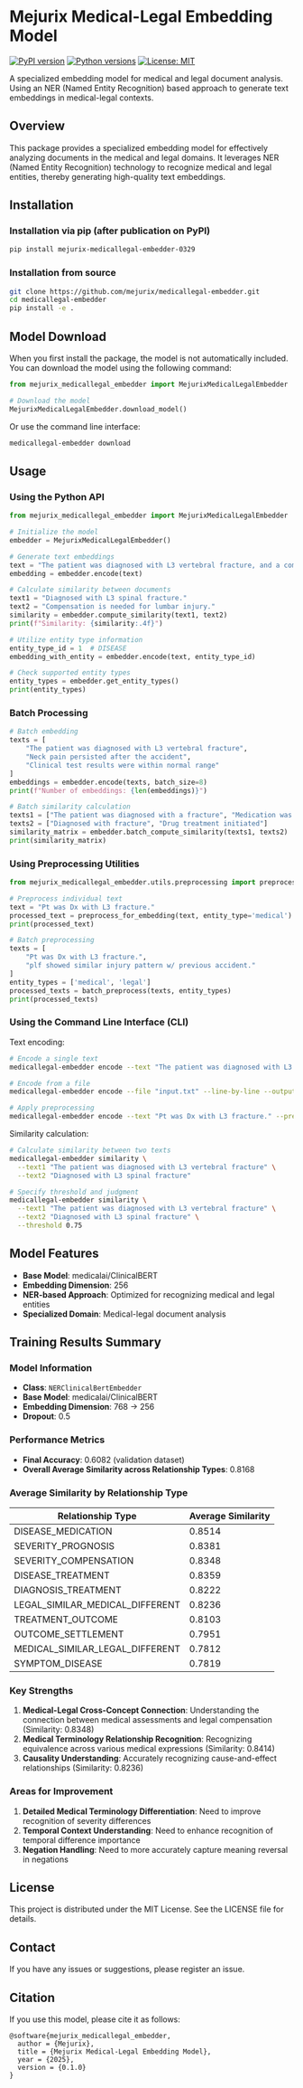 # Mejurix Medical-Legal Embedding Model

[![PyPI version](https://img.shields.io/badge/pypi-v0.1.0-blue)](https://pypi.org/project/mejurix-medicallegal-embedder-0329/)
[![Python versions](https://img.shields.io/badge/python-3.8%20%7C%203.9%20%7C%203.10%20%7C%203.11-blue)](https://pypi.org/project/mejurix-medicallegal-embedder-0329/)
[![License: MIT](https://img.shields.io/badge/License-MIT-yellow.svg)](https://opensource.org/licenses/MIT)

A specialized embedding model for medical and legal document analysis. Using an NER (Named Entity Recognition) based approach to generate text embeddings in medical-legal contexts.

## Overview

This package provides a specialized embedding model for effectively analyzing documents in the medical and legal domains. It leverages NER (Named Entity Recognition) technology to recognize medical and legal entities, thereby generating high-quality text embeddings.

## Installation

### Installation via pip (after publication on PyPI)

```bash
pip install mejurix-medicallegal-embedder-0329
```

### Installation from source

```bash
git clone https://github.com/mejurix/medicallegal-embedder.git
cd medicallegal-embedder
pip install -e .
```

## Model Download

When you first install the package, the model is not automatically included. You can download the model using the following command:

```python
from mejurix_medicallegal_embedder import MejurixMedicalLegalEmbedder

# Download the model
MejurixMedicalLegalEmbedder.download_model()
```

Or use the command line interface:

```bash
medicallegal-embedder download
```

## Usage

### Using the Python API

```python
from mejurix_medicallegal_embedder import MejurixMedicalLegalEmbedder

# Initialize the model
embedder = MejurixMedicalLegalEmbedder()

# Generate text embeddings
text = "The patient was diagnosed with L3 vertebral fracture, and a compensation claim is in progress."
embedding = embedder.encode(text)

# Calculate similarity between documents
text1 = "Diagnosed with L3 spinal fracture."
text2 = "Compensation is needed for lumbar injury."
similarity = embedder.compute_similarity(text1, text2)
print(f"Similarity: {similarity:.4f}")

# Utilize entity type information
entity_type_id = 1  # DISEASE
embedding_with_entity = embedder.encode(text, entity_type_id)

# Check supported entity types
entity_types = embedder.get_entity_types()
print(entity_types)
```

### Batch Processing

```python
# Batch embedding
texts = [
    "The patient was diagnosed with L3 vertebral fracture",
    "Neck pain persisted after the accident",
    "Clinical test results were within normal range"
]
embeddings = embedder.encode(texts, batch_size=8)
print(f"Number of embeddings: {len(embeddings)}")

# Batch similarity calculation
texts1 = ["The patient was diagnosed with a fracture", "Medication was prescribed to the patient"]
texts2 = ["Diagnosed with fracture", "Drug treatment initiated"]
similarity_matrix = embedder.batch_compute_similarity(texts1, texts2)
print(similarity_matrix)
```

### Using Preprocessing Utilities

```python
from mejurix_medicallegal_embedder.utils.preprocessing import preprocess_for_embedding, batch_preprocess

# Preprocess individual text
text = "Pt was Dx with L3 fracture."
processed_text = preprocess_for_embedding(text, entity_type='medical')
print(processed_text)

# Batch preprocessing
texts = [
    "Pt was Dx with L3 fracture.",
    "plf showed similar injury pattern w/ previous accident."
]
entity_types = ['medical', 'legal']
processed_texts = batch_preprocess(texts, entity_types)
print(processed_texts)
```

### Using the Command Line Interface (CLI)

Text encoding:

```bash
# Encode a single text
medicallegal-embedder encode --text "The patient was diagnosed with L3 vertebral fracture" --output "embedding.npy"

# Encode from a file
medicallegal-embedder encode --file "input.txt" --line-by-line --output "embeddings.npy"

# Apply preprocessing
medicallegal-embedder encode --text "Pt was Dx with L3 fracture." --preprocess --entity-type "medical" --output "embedding.npy"
```

Similarity calculation:

```bash
# Calculate similarity between two texts
medicallegal-embedder similarity \
  --text1 "The patient was diagnosed with L3 vertebral fracture" \
  --text2 "Diagnosed with L3 spinal fracture"

# Specify threshold and judgment
medicallegal-embedder similarity \
  --text1 "The patient was diagnosed with L3 vertebral fracture" \
  --text2 "Diagnosed with L3 spinal fracture" \
  --threshold 0.75
```

## Model Features

- **Base Model**: medicalai/ClinicalBERT
- **Embedding Dimension**: 256
- **NER-based Approach**: Optimized for recognizing medical and legal entities
- **Specialized Domain**: Medical-legal document analysis

## Training Results Summary

### Model Information
- **Class**: `NERClinicalBertEmbedder`
- **Base Model**: medicalai/ClinicalBERT
- **Embedding Dimension**: 768 → 256
- **Dropout**: 0.5

### Performance Metrics
- **Final Accuracy**: 0.6082 (validation dataset)
- **Overall Average Similarity across Relationship Types**: 0.8168

### Average Similarity by Relationship Type
| Relationship Type | Average Similarity |
|----------|-----------|
| DISEASE_MEDICATION | 0.8514 |
| SEVERITY_PROGNOSIS | 0.8381 |
| SEVERITY_COMPENSATION | 0.8348 |
| DISEASE_TREATMENT | 0.8359 |
| DIAGNOSIS_TREATMENT | 0.8222 |
| LEGAL_SIMILAR_MEDICAL_DIFFERENT | 0.8236 |
| TREATMENT_OUTCOME | 0.8103 |
| OUTCOME_SETTLEMENT | 0.7951 |
| MEDICAL_SIMILAR_LEGAL_DIFFERENT | 0.7812 |
| SYMPTOM_DISEASE | 0.7819 |

### Key Strengths
1. **Medical-Legal Cross-Concept Connection**: Understanding the connection between medical assessments and legal compensation (Similarity: 0.8348)
2. **Medical Terminology Relationship Recognition**: Recognizing equivalence across various medical expressions (Similarity: 0.8414)
3. **Causality Understanding**: Accurately recognizing cause-and-effect relationships (Similarity: 0.8236)

### Areas for Improvement
1. **Detailed Medical Terminology Differentiation**: Need to improve recognition of severity differences
2. **Temporal Context Understanding**: Need to enhance recognition of temporal difference importance
3. **Negation Handling**: Need to more accurately capture meaning reversal in negations

## License

This project is distributed under the MIT License. See the LICENSE file for details.

## Contact

If you have any issues or suggestions, please register an issue.

## Citation

If you use this model, please cite it as follows:

```
@software{mejurix_medicallegal_embedder,
  author = {Mejurix},
  title = {Mejurix Medical-Legal Embedding Model},
  year = {2025},
  version = {0.1.0}
}
``` 
